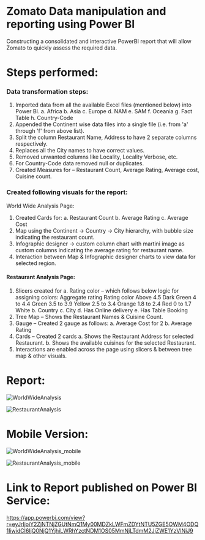# Zomato Data manipulation and reporting using Power BI
 Constructing a consolidated and interactive PowerBI report that will allow Zomato to quickly assess the required data.

# Steps performed: 
### Data transformation steps:
1.	Imported data from all the available Excel files (mentioned below) into Power BI.
   a. Africa
   b.	Asia
   c.	Europe
   d.	NAM
   e.	SAM
   f.	Oceania
   g.	Fact Table
   h.	Country-Code 
2.	Appended the Continent wise data files into a single file (i.e. from 'a' through 'f' from above list).
3.	Split the column Restaurant Name, Address to have 2 separate columns respectively.
4.	Replaces all the City names to have correct values.
5.	Removed unwanted columns like Locality, Locality Verbose, etc.
6.	For Country-Code data removed null or duplicates.
7.	Created Measures for – Restaurant Count, Average Rating, Average cost, Cuisine count.

### Created following visuals for the report:
World Wide Analysis Page:
1.	Created Cards for: 
a.	Restaurant Count
b.	Average Rating
c.	Average Cost
2.	Map using the Continent -> Country -> City hierarchy, with bubble size indicating the restaurant count.
3.	Infographic designer -> custom column chart with martini image as custom columns indicating the average rating for restaurant name.
4.	Interaction between Map & Infographic designer charts to view data for selected region.

#### Restaurant Analysis Page:
1.	Slicers created for 
   a.	Rating color – which follows below logic for assigning colors:
      Aggregate rating                 Rating color
  	   Above 4.5                             Dark Green
      4 to 4.4                                 Green
      3.5 to 3.9                              Yellow
      2.5 to 3.4                              Orange
      1.8 to 2.4                              Red
      0 to 1.7                                 White
   b.	Country
   c.	City
   d.	Has Online delivery
   e.	Has Table Booking
3.	Tree Map – Shows the Restaurant Names & Cuisine Count.
4.	Gauge – Created 2 gauge as follows:
   a.	Average Cost for 2
   b.	Average Rating
5.	Cards – Created 2 cards
   a.	Shows the Restaurant Address for selected Restaurant.
   b.	Shows the available cuisines for the selected Restaurant.
6.	Interactions are enabled across the page using slicers & between tree map & other visuals.

# Report:
![WorldWideAnalysis](https://github.com/ashwinijujare/Zomato_Data_maipulation_and_reporting_using_PowerBI/assets/117963460/a2538dd7-a3da-4aee-8384-33239e84e108)

![RestaurantAnalysis](https://github.com/ashwinijujare/Zomato_Data_maipulation_and_reporting_using_PowerBI/assets/117963460/69e48392-a7a8-4de5-8790-a426d0abbc26)

# Mobile Version:
![WorldWideAnalysis_mobile](https://github.com/ashwinijujare/Zomato_Data_manipulation_and_reporting_using_PowerBI/assets/117963460/b4cdcf6b-2295-4dce-9c63-c0b492bb7526)

![RestaurantAnalysis_mobile](https://github.com/ashwinijujare/Zomato_Data_manipulation_and_reporting_using_PowerBI/assets/117963460/09acd3c1-d081-477f-bd7b-1190bf9739db)


# Link to Report published on Power BI Service:
https://app.powerbi.com/view?r=eyJrIjoiY2ZjNTNjZGUtNmQ1My00MDZkLWFmZDYtNTU5ZGE5OWM4ODQ1IiwidCI6IjQ0NjQ1YjhiLWRhYzctNDM1OS05MmNjLTdmM2JjZWE1YzVlNiJ9


